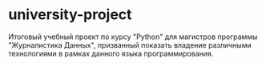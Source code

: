 # university-project

Итоговый учебный проект по курсу "Python" для магистров программы "Журналистика Данных", призванный показать владение различными технологиями 
в рамках данного языка программирования.  
